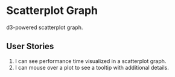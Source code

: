 # Scatterplot Graph

d3-powered scatterplot graph.

## User Stories

1. I can see performance time visualized in a scatterplot graph.
1. I can mouse over a plot to see a tooltip with additional details.
